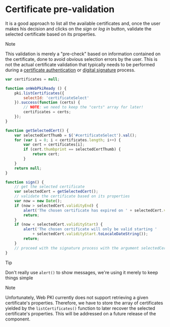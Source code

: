 ﻿# Certificate pre-validation

It is a good approach to list all the available certificates and, once the user makes his decision and clicks on the *sign* or *log in*
button, validate the selected certificate based on its properties.

> [!NOTE]
> This validation is merely a "pre-check" based on information contained on the certificate, done to avoid obvious selection errors by
> the user. This is not the actual certificate validation that typically needs to be performed during a
> [certificate authentication](../pki-guide/cert-auth.md) or [digital signature](../pki-guide/signatures.md) process.

```js
var certificates = null;

function onWebPkiReady () {
	pki.listCertificates({
		selectId: 'certificateSelect'
	}).success(function (certs) {
		// NOTE: we need to keep the "certs" array for later!
		certificates = certs;
	});
}

function getSelectedCert() {
	var selectedCertThumb = $('#certificateSelect').val();
	for (var i = 0; i < certificates.length; i++) {
		var cert = certificates[i];
		if (cert.thumbprint == selectedCertThumb) {
			return cert;
		}
	}
	return null;
}

function sign() {
	// get the selected certificate
	var selectedCert = getSelectedCert();
	// validate the certificate based on its properties
	var now = new Date();
	if (now > selectedCert.validityEnd) {
		alert('The chosen certificate has expired on ' + selectedCert.validityEnd.toLocaleDateString());
		return;
	}
	if (now < selectedCert.validityStart) {
		alert('The chosen certificate will only be valid starting '
			+ selectedCert.validityStart.toLocaleDateString());
		return;
	}
	// proceed with the signature process with the argument selectedCert.thumbprint
}
```

> [!TIP]
> Don't really use `alert()` to show messages, we're using it merely to keep things simple

> [!NOTE]
> Unfortunately, Web PKI currently does not support retrieving a given certificate's properties. Therefore, we have to store the array of
> certificates yielded by the `listCertificates()` function to later recover the selected certificate's properties. This will be addressed
> on a future release of the component.

